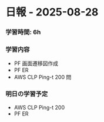 # 日報 - 2025-08-28

### 学習時間: 6h

### 学習内容

- PF 画面遷移図作成
- PF ER
- AWS CLP Ping-t 200 問

### 明日の学習予定

- AWS CLP Ping-t 200
- PF ER
